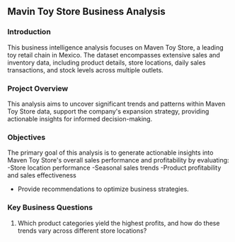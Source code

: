 ## Mavin Toy Store Business Analysis

### Introduction 
This business intelligence analysis focuses on Maven Toy Store, a leading toy retail chain in 
Mexico. The dataset encompasses extensive sales and inventory data, including product details, 
store locations, daily sales transactions, and stock levels across multiple outlets. 

### Project Overview 
This analysis aims to uncover significant trends and patterns within Maven Toy Store data, support the company's expansion strategy, providing actionable insights for informed decision-making. 

 
### Objectives
The primary goal of this analysis is to generate actionable insights into Maven Toy Store's overall sales 
performance and profitability by evaluating: 
-Store location performance 
-Seasonal sales trends 
-Product profitability and sales effectiveness 
- Provide recommendations to optimize business strategies.

 
### Key Business Questions 
1. Which product categories yield the highest profits, and how do these trends vary across 
different store locations?
